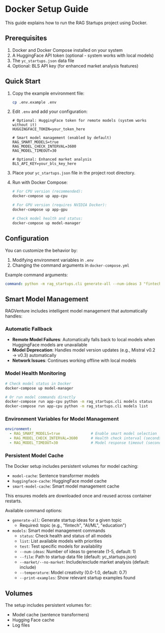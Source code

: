 # Docker Setup Guide

This guide explains how to run the RAG Startups project using Docker.

## Prerequisites

1. Docker and Docker Compose installed on your system
2. A HuggingFace API token (optional - system works with local models)
3. The `yc_startups.json` data file
4. Optional: BLS API key (for enhanced market analysis features)

## Quick Start

1. Copy the example environment file:
   ```bash
   cp .env.example .env
   ```

2. Edit `.env` and add your configuration:
   ```
   # Optional: HuggingFace token for remote models (system works without it)
   HUGGINGFACE_TOKEN=your_token_here

   # Smart model management (enabled by default)
   RAG_SMART_MODELS=true
   RAG_MODEL_CHECK_INTERVAL=3600
   RAG_MODEL_TIMEOUT=30

   # Optional: Enhanced market analysis
   BLS_API_KEY=your_bls_key_here
   ```

3. Place your `yc_startups.json` file in the project root directory.

4. Run with Docker Compose:
   ```bash
   # For CPU version (recommended):
   docker-compose up app-cpu

   # For GPU version (requires NVIDIA Docker):
   docker-compose up app-gpu

   # Check model health and status:
   docker-compose up model-manager
   ```

## Configuration

You can customize the behavior by:

1. Modifying environment variables in `.env`
2. Changing the command arguments in `docker-compose.yml`

Example command arguments:
```yaml
command: python -m rag_startups.cli generate-all --num-ideas 3 "fintech"
```

## Smart Model Management

RAGVenture includes intelligent model management that automatically handles:

### Automatic Fallback
- **Remote Model Failures**: Automatically falls back to local models when HuggingFace models are unavailable
- **Model Deprecation**: Handles model version updates (e.g., Mistral v0.2 → v0.3) automatically
- **Network Issues**: Continues working offline with local models

### Model Health Monitoring
```bash
# Check model status in Docker
docker-compose up model-manager

# Or run model commands directly
docker-compose run app-cpu python -m rag_startups.cli models status
docker-compose run app-cpu python -m rag_startups.cli models list
```

### Environment Variables for Model Management
```yaml
environment:
  - RAG_SMART_MODELS=true              # Enable smart model selection
  - RAG_MODEL_CHECK_INTERVAL=3600      # Health check interval (seconds)
  - RAG_MODEL_TIMEOUT=30               # Model response timeout (seconds)
```

### Persistent Model Cache
The Docker setup includes persistent volumes for model caching:
- `model-cache`: Sentence transformer models
- `huggingface-cache`: HuggingFace model cache
- `smart-model-cache`: Smart model management cache

This ensures models are downloaded once and reused across container restarts.

Available command options:
- `generate-all`: Generate startup ideas for a given topic
  - Required: topic (e.g., "fintech", "AI/ML", "education")
- `models`: Smart model management commands
  - `status`: Check health and status of all models
  - `list`: List available models with priorities
  - `test`: Test specific models for availability
  - `--num-ideas`: Number of ideas to generate (1-5, default: 1)
  - `--file`: Path to startup data file (default: yc_startups.json)
  - `--market/--no-market`: Include/exclude market analysis (default: include)
  - `--temperature`: Model creativity (0.0-1.0, default: 0.7)
  - `--print-examples`: Show relevant startup examples found

## Volumes

The setup includes persistent volumes for:
- Model cache (sentence transformers)
- Hugging Face cache
- Log files

